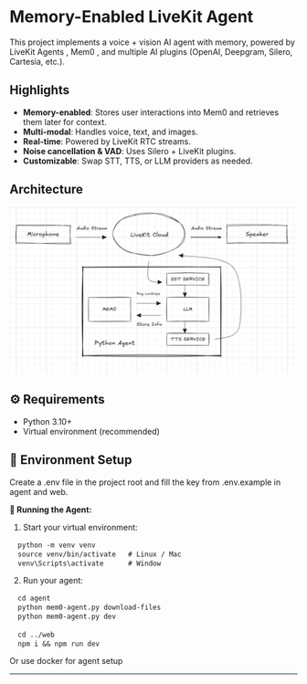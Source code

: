 # Memory-Enabled LiveKit Agent

This project implements a voice + vision AI agent with memory, powered by LiveKit Agents
, Mem0
, and multiple AI plugins (OpenAI, Deepgram, Silero, Cartesia, etc.).

## Highlights
- **Memory-enabled**: Stores user interactions into Mem0 and retrieves them later for context.
- **Multi-modal**: Handles voice, text, and images.
- **Real-time**: Powered by LiveKit RTC streams.
- **Noise cancellation & VAD**: Uses Silero + LiveKit plugins.
- **Customizable**: Swap STT, TTS, or LLM providers as needed.
  
## Architecture

![App Screenshot](./architecture.png)

## ⚙ Requirements

- Python 3.10+
- Virtual environment (recommended)
  
## 📡 Environment Setup

Create a .env file in the project root and fill the key from .env.example in agent and web.

**🚀 Running the Agent:**

1. Start your virtual environment:
```console
  python -m venv venv
  source venv/bin/activate   # Linux / Mac
  venv\Scripts\activate      # Window
  ```
2. Run your agent:

  ```console 
    cd agent
    python mem0-agent.py download-files
    python mem0-agent.py dev

    cd ../web
    npm i && npm run dev
  ```

Or use docker for agent setup

---
